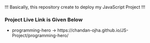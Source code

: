 <p>!!! Basically, this repository create to deploy my JavaScript Project !!!</p>

<h3>Project Live Link is Given Below</h3>

-   <p>programming-hero -> https://chandan-ojha.github.io/JS-Project/programming-hero/ </p>